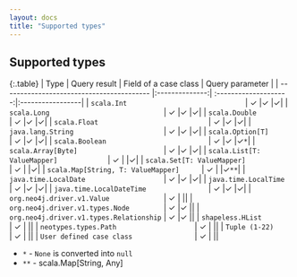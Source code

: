 ```yaml
---
layout: docs
title: "Supported types"
---
```


## Supported types

{:.table}
| Type                                      | Query result   | Field of a case class | Query parameter  |
| ----------------------------------------- |:--------------:| :--------------------:|:-----------------|
| `scala.Int                             `  | ✓              |✓                     |✓|
| `scala.Long                            `  | ✓              |✓                     |✓|
| `scala.Double                          `  | ✓              |✓                     |✓|
| `scala.Float                           `  | ✓              |✓                     |✓|
| `java.lang.String                      `  | ✓              |✓                     |✓|
| `scala.Option[T]                       `  | ✓              |✓                     |✓|
| `scala.Boolean                         `  | ✓              |✓                     |✓`*`|
| `scala.Array[Byte]                     `  | ✓              |✓                     |✓|
| `scala.List[T: ValueMapper]            `  | ✓              |                      |✓|
| `scala.Set[T: ValueMapper]             `  | ✓              |                      |✓|
| `scala.Map[String, T: ValueMapper]     `  | ✓              |                      |✓`**`|
| `java.time.LocalDate                   `  | ✓              |✓                     |✓|
| `java.time.LocalTime                   `  | ✓              |✓                     |✓|
| `java.time.LocalDateTime               `  | ✓              |✓                     |✓|
| `org.neo4j.driver.v1.Value             `  | ✓              |                      ||
| `org.neo4j.driver.v1.types.Node        `  | ✓              |✓                     ||
| `org.neo4j.driver.v1.types.Relationship`  | ✓              |✓                     ||
| `shapeless.HList                       `  | ✓              |                      ||
| `neotypes.types.Path                   `  | ✓              |                      ||
| `Tuple (1-22)                          `  | ✓              |                      ||
| `User defined case class               `  | ✓              |                      ||

* `*` - `None` is converted into `null`
* `**` - scala.Map[String, Any]
